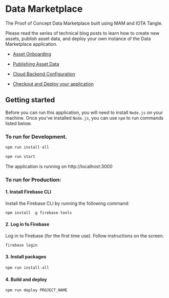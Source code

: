 # Data Marketplace

The Proof of Concept Data Marketplace built using MAM and IOTA Tangle.

Please read the series of technical blog posts to learn how to create new assets, publish asset data, and deploy your own instance of the Data Marketplace application.

* [Asset Onboarding](https://blog.iota.org/iota-data-marketplace-tech-intro-d54b29774f1a-d54b29774f1a)

* [Publishing Asset Data](https://blog.iota.org/the-iota-data-marketplace-a-tech-intro-part-3-eea5cbcd1eb7)

* [Cloud Backend Configuration](https://blog.iota.org/the-iota-data-marketplace-a-tech-intro-part4-47b608c527c9)

* [Checkout and Deploy your application](https://blog.iota.org/the-iota-data-marketplace-a-tech-intro-part5-b33d9856c852)



## Getting started

Before you can run this application, you will need to install `Node.js` on your machine. Once you've installed `Node.js`, you can use `npm` to run commands listed below.

### To run for Development.

```javascript
npm run install-all

npm run start
```

The application is running on http://localhost:3000


### To run for Production:

#### 1. Install Firebase CLI

Install the Firebase CLI by running the following command:

```javascript
npm install -g firebase-tools
```

#### 2. Log in fo Firebase

Log in to Firebase (for the first time use). Follow instructions on the screen.

```javascript
firebase login
```

#### 3. Install packages

```javascript
npm run install-all
```

#### 4. Build and deploy

```javascript
npm run deploy PROJECT_NAME
```
